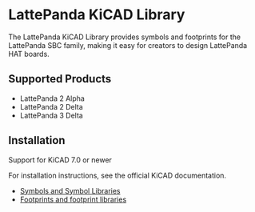 # LattePanda KiCAD Library

The LattePanda KiCAD Library provides symbols and footprints for the LattePanda SBC family, making it easy for creators to design LattePanda HAT boards.

## Supported Products

- LattePanda 2 Alpha
- LattePanda 2 Delta
- LattePanda 3 Delta

## Installation

Support for KiCAD 7.0 or newer

For installation instructions, see the official KiCAD documentation.

- [Symbols and Symbol Libraries](https://docs.kicad.org/7.0/en/eeschema/eeschema.html#symbols-and-symbol-libraries)
- [Footprints and footprint libraries](https://docs.kicad.org/7.0/en/pcbnew/pcbnew.html#footprints_and_footprint_libraries)
